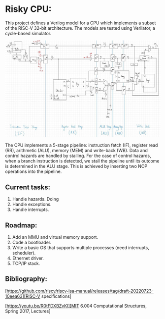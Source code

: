 # Risky CPU:

This project defines a Verilog model for a CPU which implements a subset of the RISC-V 32-bit architecture. The models are tested using Verilator, a cycle-based simulator.

<img src='./cpu_block_diagram.jpg'/>

The CPU implements a 5-stage pipeline: instruction fetch (IF), register read (RR), arithmetic (ALU), memory (MEM) and write-back (WB). Data and control hazards are handled by stalling. For the case of control hazards, when a branch instruction is detected, we stall the pipeline until its outcome is determined in the ALU stage. This is achieved by inserting two NOP operations into the pipeline.

## Current tasks:


1. Handle hazards. Doing
2. Handle exceptions.
3. Handle interrupts.

## Roadmap:

1. Add an MMU and virtual memory support.
2. Code a bootloader.
3. Write a basic OS that supports multiple processes (need interrupts, scheduler).
4. Ethernet driver.
5. TCP/IP stack.

## Bibliography:

[https://github.com/riscv/riscv-isa-manual/releases/tag/draft-20220723-10eea63][RISC-V specifications]

[https://youtu.be/R0tFDXBZvKI][MIT 6.004 Computational Structures, Spring 2017, Lectures]
